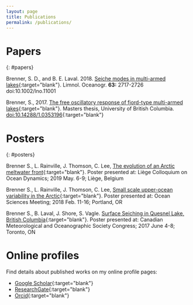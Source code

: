 ```yaml
---
layout: page
title: Publications
permalink: /publications/
---
```


# Papers
{: #papers}

Brenner, S. D., and B. E. Laval. 2018. [Seiche modes in multi-armed lakes](https://doi.org/10.1002/lno.11001){:target="blank"}. Limnol. Oceanogr. **63:** 2717-2726
doi:10.1002/lno.11001

Brenner, S., 2017. [The free oscillatory response of fjord-type multi-armed lakes](/assets/ubc_2017_september_brenner_samuel.pdf){:target="blank"}. Masters thesis, University of British Columbia. [doi:10.14288/1.0353196](https://doi.org/10.14288/1.0353196){:target="blank"}

# Posters
{: #posters}

Brenner S., L. Rainville, J. Thomson, C. Lee, [The evolution of an Arctic meltwater front](/assets/Liege2019_poster.pdf){:target="blank"}. Poster presented at: Liège Colloquium on Ocean Dynamics; 2019 May. 6-9; Liège, Belgium

Brenner S., L. Rainville, J. Thomson, C. Lee, [Small scale upper-ocean variability in the Arctic](/assets/OSM2018_poster.pdf){:target="blank"}. Poster presented at: Ocean Sciences Meeting; 2018 Feb. 11-16; Portland, OR

Brenner S., B. Laval, J. Shore, S. Vagle. [Surface Seiching in Quesnel Lake, British Columbia](/assets/CMOS2017_poster.pdf){:target="blank"}. Poster presented at: Canadian Meteorological and Oceanographic Society Congress; 2017 June 4-8; Toronto, ON
<!-- SEE http://cmosarchives.ca/Congress_P_A/program_abstracts2017.pdf (pg.304) 1708011 POSTER SESSION - PART 2 -->

# Online profiles

Find details about published works on my online profile pages:

* [Google Scholar](https://scholar.google.com/citations?user=8G32xLIAAAAJ&hl=en&authuser=2){:target="blank"}
* [ResearchGate](https://www.researchgate.net/profile/Samuel_Brenner){:target="blank"}
* [Orcid](https://orcid.org/0000-0002-0826-1294){:target="blank"}
